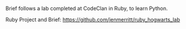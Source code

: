 Brief follows a lab completed at CodeClan in Ruby, to learn Python.

Ruby Project and Brief: https://github.com/jenmerritt/ruby_hogwarts_lab